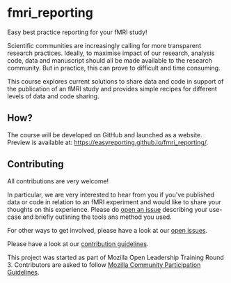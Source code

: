 # fmri_reporting
Easy best practice reporting for your fMRI study!

<!-- Outline the problem. Hard to share (meta)data => we don't. Benefits of sharing data. Help you do that.-->
<!-- So, you've performed your fMRI study and now you want to document what you've done. -->

Scientific communities are increasingly calling for more transparent research practices. Ideally, to maximise impact of our research, analysis code, data and manuscript should all be made available to the research community. But in practice, this can prove to difficult and time consuming.

This course explores current solutions to share data and code in support of the publication of an fMRI study and provides simple recipes for different levels of data and code sharing.




<!--Showing your working is a great way to advertise your work and build new collaborations. -->
## How?
The course will be developed on GitHub and launched as a website. Preview is available at: https://easyreporting.github.io/fmri_reporting/.

## Contributing
All contributions are very welcome! 

In particular, we are very interested to hear from you if you've published data or code in relation to an fMRI experiment and would like to share your thoughts on this experience. Please do [open an issue](https://github.com/cmaumet/fmri_reporting/issues) describing your use-case and briefly outlining the tools ans method you used.

For other ways to get involved, please have a look at our [open issues](https://github.com/cmaumet/fmri_reporting/issues). 

Please have a look at our [contribution guidelines](https://github.com/cmaumet/fmri_reporting/blob/master/CONTRIBUTING.md). 

This project was started as part of Mozilla Open Leadership Training Round 3. Contributors are asked to follow [Mozilla Community Participation Guidelines](https://www.mozilla.org/en-US/about/governance/policies/participation/).
